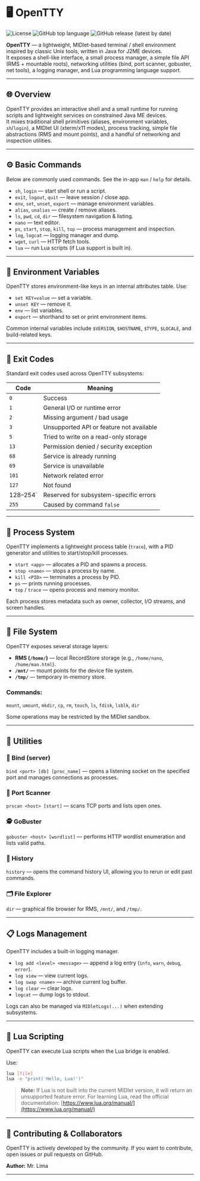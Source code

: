 # 🖥️ OpenTTY

![License](https://img.shields.io/badge/License-MIT-blue.svg) ![GitHub top language](https://img.shields.io/github/languages/top/mrlima4095/OpenTTY-J2ME) ![GitHub release (latest by date)](https://img.shields.io/github/v/release/mrlima4095/OpenTTY-J2ME)


**OpenTTY** — a lightweight, MIDlet-based terminal / shell environment inspired by classic Unix tools, written in Java for J2ME devices.  
It exposes a shell-like interface, a small process manager, a simple file API (RMS + mountable roots), networking utilities (bind, port scanner, gobuster, net tools), a logging manager, and Lua programming language support.

---

## 🌐 Overview
OpenTTY provides an interactive shell and a small runtime for running scripts and lightweight services on constrained Java ME devices.  
It mixes traditional shell primitives (aliases, environment variables, `sh`/`login`), a MIDlet UI (xterm/x11 modes), process tracking, simple file abstractions (RMS and mount points), and a handful of networking and inspection utilities.

---

## ⚙️ Basic Commands
Below are commonly used commands. See the in-app `man` / `help` for details.

- `sh`, `login` — start shell or run a script.  
- `exit`, `logout`, `quit` — leave session / close app.  
- `env`, `set`, `unset`, `export` — manage environment variables.  
- `alias`, `unalias` — create / remove aliases.  
- `ls`, `pwd`, `cd`, `dir` — filesystem navigation & listing.  
- `nano` — text editor.  
- `ps`, `start`, `stop`, `kill`, `top` — process management and inspection.  
- `log`, `logcat` — logging manager and dump.  
- `wget`, `curl` — HTTP fetch tools.  
- `lua` — run Lua scripts (if Lua support is built in).

---

## 🌱 Environment Variables
OpenTTY stores environment-like keys in an internal attributes table. Use:

- `set KEY=value` — set a variable.  
- `unset KEY` — remove it.  
- `env` — list variables.  
- `export` — shorthand to set or print environment items.  

Common internal variables include `$VERSION`, `$HOSTNAME`, `$TYPE`, `$LOCALE`, and build-related keys.

---

## 🧩 Exit Codes
Standard exit codes used across OpenTTY subsystems:

| Code | Meaning |
|------|----------|
| `0` | Success |
| `1` | General I/O or runtime error |
| `2` | Missing argument / bad usage |
| `3` | Unsupported API or feature not available |
| `5` | Tried to write on a read-only storage |
| `13` | Permission denied / security exception |
| `68` | Service is already running |
| `69` | Service is unavailable |
| `101` | Network related error |
| `127` | Not found |
| 128–254` | Reserved for subsystem-specific errors |
| `255` | Caused by command `false` |

---

## 🧠 Process System
OpenTTY implements a lightweight process table (`trace`), with a PID generator and utilities to start/stop/kill processes.

- `start <app>` — allocates a PID and spawns a process.  
- `stop <name>` — stops a process by name.  
- `kill <PID>` — terminates a process by PID.  
- `ps` — prints running processes.  
- `top` / `trace` — opens process and memory monitor.

Each process stores metadata such as owner, collector, I/O streams, and screen handles.

---

## 📂 File System
OpenTTY exposes several storage layers:

- **RMS (`/home/`)** — local RecordStore storage (e.g., `/home/nano`, `/home/man.html`).  
- **`/mnt/`** — mount points for the device file system.  
- **`/tmp/`** — temporary in-memory store.  

### Commands:
`mount`, `umount`, `mkdir`, `cp`, `rm`, `touch`, `ls`, `fdisk`, `lsblk`, `dir`

Some operations may be restricted by the MIDlet sandbox.

---

## 🧰 Utilities

### 🔗 Bind (server)
`bind <port> [db] [proc_name]` — opens a listening socket on the specified port and manages connections as processes.

### 🚪 Port Scanner
`prscan <host> [start]` — scans TCP ports and lists open ones.

### 🕵️ GoBuster
`gobuster <host> [wordlist]` — performs HTTP wordlist enumeration and lists valid paths.

### 📜 History
`history` — opens the command history UI, allowing you to rerun or edit past commands.

### 🗂️ File Explorer
`dir` — graphical file browser for RMS, `/mnt/`, and `/tmp/`.

---

## 📋 Logs Management
OpenTTY includes a built-in logging manager.

- `log add <level> <message>` — append a log entry (`info`, `warn`, `debug`, `error`).  
- `log view` — view current logs.  
- `log swap <name>` — archive current log buffer.  
- `log clear` — clear logs.  
- `logcat` — dump logs to stdout.

Logs can also be managed via `MIDletLogs(...)` when extending subsystems.

---

## 🐍 Lua Scripting
OpenTTY can execute Lua scripts when the Lua bridge is enabled.

Use:
```sh
lua [file]
lua -e "print('Hello, Lua!')"
````

> **Note:**
> If Lua is not built into the current MIDlet version, it will return an unsupported feature error.
> For learning Lua, read the official documentation: [https://www.lua.org/manual/](https://www.lua.org/manual/)

---

## 🤝 Contributing & Collaborators
OpenTTY is actively developed by the community.
If you want to contribute, open issues or pull requests on GitHub.

**Author:** Mr. Lima

---
